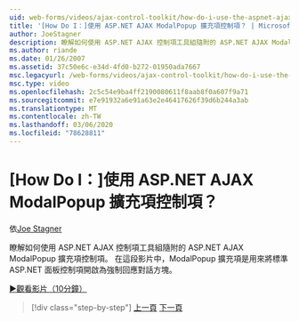 ```yaml
---
uid: web-forms/videos/ajax-control-toolkit/how-do-i-use-the-aspnet-ajax-modalpopup-extender-control
title: '[How Do I：]使用 ASP.NET AJAX ModalPopup 擴充項控制項？ | Microsoft Docs'
author: JoeStagner
description: 瞭解如何使用 ASP.NET AJAX 控制項工具組隨附的 ASP.NET AJAX ModalPopup 擴充項控制項。 在這段影片中，會使用 ModalPopup 擴充項 。
ms.author: riande
ms.date: 01/26/2007
ms.assetid: 37c50e6c-e34d-4fd0-b272-01950ada7667
msc.legacyurl: /web-forms/videos/ajax-control-toolkit/how-do-i-use-the-aspnet-ajax-modalpopup-extender-control
msc.type: video
ms.openlocfilehash: 2c5c54e9ba4ff2190080611f8aab8f0a607f9a71
ms.sourcegitcommit: e7e91932a6e91a63e2e46417626f39d6b244a3ab
ms.translationtype: MT
ms.contentlocale: zh-TW
ms.lasthandoff: 03/06/2020
ms.locfileid: "78628811"
---
```

# <a name="how-do-i-use-the-aspnet-ajax-modalpopup-extender-control"></a>[How Do I：]使用 ASP.NET AJAX ModalPopup 擴充項控制項？

依[Joe Stagner](https://github.com/JoeStagner)

瞭解如何使用 ASP.NET AJAX 控制項工具組隨附的 ASP.NET AJAX ModalPopup 擴充項控制項。 在這段影片中，ModalPopup 擴充項是用來將標準 ASP.NET 面板控制項開啟為強制回應對話方塊。

[&#9654;觀看影片（10分鐘）](https://channel9.msdn.com/Blogs/ASP-NET-Site-Videos/how-do-i-use-the-aspnet-ajax-modalpopup-extender-control)

> [!div class="step-by-step"]
> [上一頁](how-do-i-use-the-aspnet-ajax-popup-control-extender.md)
> [下一頁](how-do-i-use-the-aspnet-ajax-alwaysvisible-control-extender.md)
